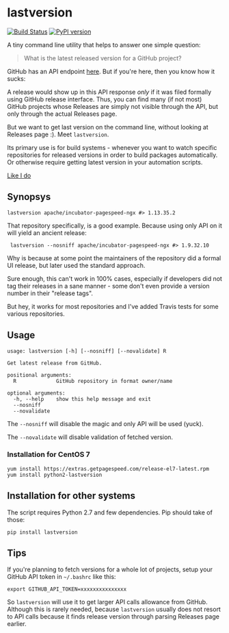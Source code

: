 # lastversion 

[![Build Status](https://travis-ci.org/dvershinin/lastversion.svg?branch=master)](https://travis-ci.org/dvershinin/lastversion)
[![PyPI version](https://badge.fury.io/py/lastversion.svg)](https://badge.fury.io/py/lastversion)

A tiny command line utility that helps to answer one simple question:

> What is the latest released version for a GitHub project?

GitHub has an API endpoint [here](https://developer.github.com/v3/repos/releases/#get-the-latest-release). But if you're here, then you know how it sucks:

A release would show up in this API response *only* if it was filed formally using GitHub release interface. 
Thus, you can find many (if not most) GitHub projects whose Releases are simply not visible through the API, but only through the actual Releases page.

But we want to get last version on the command line, without looking at Releases page :). Meet `lastversion`.

Its primary use is for build systems - whenever you want to watch specific repositories for released versions in order to build packages automatically.
Or otherwise require getting latest version in your automation scripts.

[Like I do](https://www.getpagespeed.com/redhat)

## Synopsys

    lastversion apache/incubator-pagespeed-ngx #> 1.13.35.2
 
 That repository specifically, is a good example. Because using only API on it will yield an ancient release:
 
     lastversion --nosniff apache/incubator-pagespeed-ngx #> 1.9.32.10
 
 Why is because at some point the maintainers of the repository did a formal UI release, but later used the standard approach.
 
 Sure enough, this can't work in 100% cases, especially if developers did not tag their releases in a sane manner - some don't even provide a version number in their "release tags".
 
 But hey, it works for most repositories and I've added Travis tests for some various repositories.
 
 ## Usage
 
 ```
 usage: lastversion [-h] [--nosniff] [--novalidate] R
 
 Get latest release from GitHub.
 
 positional arguments:
   R             GitHub repository in format owner/name
 
 optional arguments:
   -h, --help    show this help message and exit
   --nosniff
   --novalidate
```

The `--nosniff` will disable the magic and only API will be used (yuck).

The `--novalidate` will disable validation of fetched version.

### Installation for CentOS 7

    yum install https://extras.getpagespeed.com/release-el7-latest.rpm
    yum install python2-lastversion
    
## Installation for other systems

The script requires Python 2.7 and few dependencies. Pip should take of those:

    pip install lastversion

## Tips

If you're planning to fetch versions for a whole lot of projects, setup your GitHub API token in `~/.bashrc` like this:

    export GITHUB_API_TOKEN=xxxxxxxxxxxxxxx

So `lastversion` will use it to get larger API calls allowance from GitHub. Although this is rarely needed, because `lastversion` usually does not resort to API calls because it finds release version through parsing Releases page earlier.